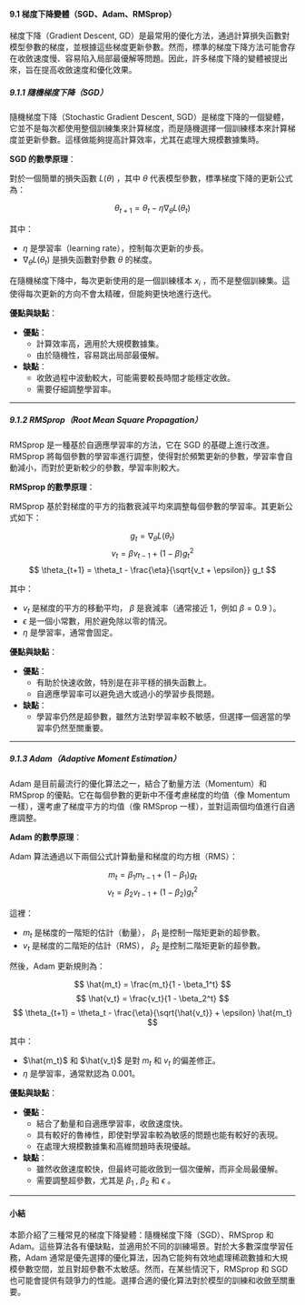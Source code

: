 

#### **9.1 梯度下降變體（SGD、Adam、RMSprop）**

梯度下降（Gradient Descent, GD）是最常用的優化方法，通過計算損失函數對模型參數的梯度，並根據這些梯度更新參數。然而，標準的梯度下降方法可能會存在收斂速度慢、容易陷入局部最優解等問題。因此，許多梯度下降的變體被提出來，旨在提高收斂速度和優化效果。

##### **9.1.1 隨機梯度下降（SGD）**

隨機梯度下降（Stochastic Gradient Descent, SGD）是梯度下降的一個變體，它並不是每次都使用整個訓練集來計算梯度，而是隨機選擇一個訓練樣本來計算梯度並更新參數。這樣做能夠提高計算效率，尤其在處理大規模數據集時。

**SGD 的數學原理**：

對於一個簡單的損失函數  $L(\theta)$ ，其中  $\theta$  代表模型參數，標準梯度下降的更新公式為：

$$
\theta_{t+1} = \theta_t - \eta \nabla_\theta L(\theta_t)
$$

其中：
-  $\eta$  是學習率（learning rate），控制每次更新的步長。
-  $\nabla_\theta L(\theta_t)$  是損失函數對參數  $\theta$  的梯度。

在隨機梯度下降中，每次更新使用的是一個訓練樣本  $x_i$ ，而不是整個訓練集。這使得每次更新的方向不會太精確，但能夠更快地進行迭代。

**優點與缺點**：
- **優點**：
  - 計算效率高，適用於大規模數據集。
  - 由於隨機性，容易跳出局部最優解。
- **缺點**：
  - 收斂過程中波動較大，可能需要較長時間才能穩定收斂。
  - 需要仔細調整學習率。

---

##### **9.1.2 RMSprop（Root Mean Square Propagation）**

RMSprop 是一種基於自適應學習率的方法，它在 SGD 的基礎上進行改進。RMSprop 將每個參數的學習率進行調整，使得對於頻繁更新的參數，學習率會自動減小，而對於更新較少的參數，學習率則較大。

**RMSprop 的數學原理**：

RMSprop 基於對梯度的平方的指數衰減平均來調整每個參數的學習率。其更新公式如下：

$$
g_t = \nabla_\theta L(\theta_t)
$$
$$
v_t = \beta v_{t-1} + (1 - \beta) g_t^2
$$
$$
\theta_{t+1} = \theta_t - \frac{\eta}{\sqrt{v_t + \epsilon}} g_t
$$

其中：
-  $v_t$  是梯度的平方的移動平均， $\beta$  是衰減率（通常接近 1，例如  $\beta = 0.9$ ）。
-  $\epsilon$  是一個小常數，用於避免除以零的情況。
-  $\eta$  是學習率，通常會固定。

**優點與缺點**：
- **優點**：
  - 有助於快速收斂，特別是在非平穩的損失函數上。
  - 自適應學習率可以避免過大或過小的學習步長問題。
- **缺點**：
  - 學習率仍然是超參數，雖然方法對學習率較不敏感，但選擇一個適當的學習率仍然至關重要。

---

##### **9.1.3 Adam（Adaptive Moment Estimation）**

Adam 是目前最流行的優化算法之一，結合了動量方法（Momentum）和 RMSprop 的優點。它在每個參數的更新中不僅考慮梯度的均值（像 Momentum 一樣），還考慮了梯度平方的均值（像 RMSprop 一樣），並對這兩個均值進行自適應調整。

**Adam 的數學原理**：

Adam 算法通過以下兩個公式計算動量和梯度的均方根（RMS）：

$$
m_t = \beta_1 m_{t-1} + (1 - \beta_1) g_t
$$
$$
v_t = \beta_2 v_{t-1} + (1 - \beta_2) g_t^2
$$

這裡：
-  $m_t$  是梯度的一階矩的估計（動量）， $\beta_1$  是控制一階矩更新的超參數。
-  $v_t$  是梯度的二階矩的估計（RMS）， $\beta_2$  是控制二階矩更新的超參數。

然後，Adam 更新規則為：

$$
\hat{m_t} = \frac{m_t}{1 - \beta_1^t}
$$
$$
\hat{v_t} = \frac{v_t}{1 - \beta_2^t}
$$
$$
\theta_{t+1} = \theta_t - \frac{\eta}{\sqrt{\hat{v_t}} + \epsilon} \hat{m_t}
$$

其中：
-  $\hat{m_t}$  和  $\hat{v_t}$  是對  $m_t$  和  $v_t$  的偏差修正。
-  $\eta$  是學習率，通常默認為 0.001。

**優點與缺點**：
- **優點**：
  - 結合了動量和自適應學習率，收斂速度快。
  - 具有較好的魯棒性，即使對學習率較為敏感的問題也能有較好的表現。
  - 在處理大規模數據集和高維問題時表現優越。
- **缺點**：
  - 雖然收斂速度較快，但最終可能收斂到一個次優解，而非全局最優解。
  - 需要調整超參數，尤其是  $\beta_1$ ,  $\beta_2$  和  $\epsilon$ 。

---

#### **小結**

本節介紹了三種常見的梯度下降變體：隨機梯度下降（SGD）、RMSprop 和 Adam。這些算法各有優缺點，並適用於不同的訓練場景。對於大多數深度學習任務，Adam 通常是優先選擇的優化算法，因為它能夠有效地處理稀疏數據和大規模參數空間，並且對超參數不太敏感。然而，在某些情況下，RMSprop 和 SGD 也可能會提供有競爭力的性能。選擇合適的優化算法對於模型的訓練和收斂至關重要。